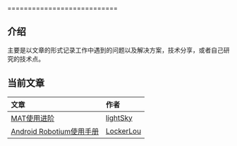 
===========================

## 介绍  
主要是以文章的形式记录工作中遇到的问题以及解决方案，技术分享，或者自己研究的技术点。

## 当前文章  
文章 | 作者 | 
:--|:-- |
[MAT使用进阶](https://github.com/Androooid/treasure/blob/master/source/lightsky/posts/mat_usage.md) | [lightSky](https://github.com/lightSky) |
[Android Robotium使用手册](https://github.com/Androooid/treasure/blob/master/source/lockerlou/posts/android_robotium.md) | [LockerLou](https://github.com/Locker-Lou) |

